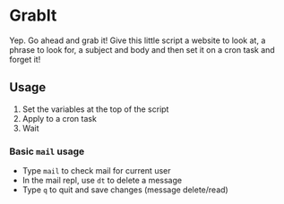 # GrabIt

Yep. Go ahead and grab it! Give this little script a website to look at, a
phrase to look for, a subject and body and then set it on a cron task and forget
it!

## Usage

1. Set the variables at the top of the script
2. Apply to a cron task
3. Wait

### Basic `mail` usage

* Type `mail` to check mail for current user
* In the mail repl, use `dt` to delete a message
* Type `q` to quit and save changes (message delete/read)
